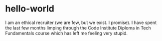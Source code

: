 # hello-world
I am an ethical recruiter (we are few, but we exist. I promise).
I have spent the last few months limping through the Code Institute Diploma in Tech Fundamentals course which has left me feeling very stupid.
